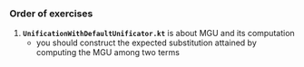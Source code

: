 
### Order of exercises

1. **`UnificationWithDefaultUnificator.kt`** is about MGU and its computation
    - you should construct the expected substitution attained by computing the MGU among two terms
